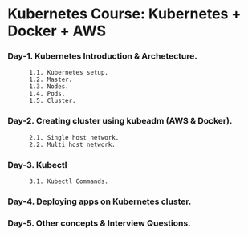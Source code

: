 # Kubernetes Course: Kubernetes + Docker + AWS 

### Day-1. Kubernetes Introduction & Archetecture.

          1.1. Kubernetes setup.
          1.2. Master.
          1.3. Nodes.
          1.4. Pods.
          1.5. Cluster.

### Day-2. Creating cluster using kubeadm (AWS & Docker).
        
          2.1. Single host network.
          2.2. Multi host network.

### Day-3. Kubectl

          3.1. Kubectl Commands.
          
### Day-4. Deploying apps on Kubernetes cluster.

### Day-5. Other concepts & Interview Questions.
